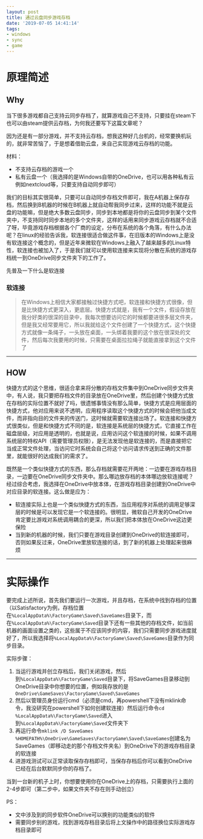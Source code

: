 ```yaml
---
layout: post
title: 通过云盘同步游戏存档
date: '2019-07-05 14:41:14'
tags:
- windows
- sync
- game
---
```


# 原理简述

## Why
当下很多游戏都自己支持云同步存档了，就算游戏自己不支持，只要挂在steam下也可以由steam提供云存档，为何我还要写下这篇文章呢？

因为还是有一部分游戏，并不支持云存档，想我这种好几台机的，经常要换机玩的，就非常苦恼了，于是想着借助云盘，来自己实现游戏云存档的功能。

材料：
- 不支持云存档的游戏一个
- 私有云盘一个（我选择的是Windows自带的OneDrive，也可以用各种私有云例如nextcloud等，只要支持自动同步即可）

我们的目标其实很简单，只要可以自动同步存档文件即可，我在A机器上保存存档，然后换到B机器的时候在B机器上就自动帮我同步过来，这样的功能不就是云盘的功能嘛，但是绝大多数云盘同步，同步到本地都是将你的云盘同步到某个文件夹中，不支持同时同步本地的多个文件夹，这样的话用来同步游戏云存档就不合适了呀，毕竟游戏存档根据各个厂商的设定，分布在系统的各个角落，有什么办法呢？在linux的经验告诉我，软连接很适合做这件事，在旧版本的Windows上是没有软连接这个概念的，但是近年来微软在Windows上融入了越来越多的Linux特性，软连接也被加入了，于是我们就可以使用软连接来实现将分散在系统的游戏存档统一到OneDrive同步文件夹下的工作了。

先普及一下什么是软连接

### 软连接

> 在Windows上相信大家都接触过快捷方式吧，软连接和快捷方式很像，但是比快捷方式更深入，更底层。快捷方式就是，我有一个文件，假设存放在我分好类的很深的目录中，我每次想要访问它的时候都要进很多层文件夹，但是我又经常要用它，所以我就给这个文件创建了一个快捷方式，这个快捷方式就像一条绳子，一头放在桌面，一头绑着我要的这个放在很深处的文件，然后每次我要用的时候，只需要在桌面拉拉绳子就能直接拿到这个文件了

---

## HOW
快捷方式的这个思维，很适合拿来将分散的存档文件集中到OneDrive同步文件夹中，有人说，我只要把存档文件的目录放在OneDrive里，然后创建个快捷方式放在存档的实际位置不就好了吗，很遗憾事情没有那么简单，快捷方式是应用层面的快捷方式，他对应用来说不透明，应用程序读取这个快捷方式的时候会把他当成文件，而非指向目的文件夹的传送门，这时候就需要软连接出场了。软连接和快捷方式很类似，但是和快捷方式不同的是，软连接是系统层的快捷方式，它直接工作在磁盘层级，对应用是透明的，也就是说，应用访问这个软连接的时候，如果不调用系统层的特权API（需要管理员权限），是无法发现他是软连接的，而是直接把它当成正常文件处理，当访问它时系统会自己将这个访问请求传送到正确的文件那里，就能很好的达成我们的需求了。

既然是一个类似快捷方式的东西，那么存档就需要花开两地：一边要在游戏存档目录，一边要在OneDrive同步文件夹中。那么哪边放存档的本体哪边放软连接呢？
经过综合考虑，我选择在OneDrive中放本体，在游戏存档目录创建到OneDrive中对应目录的软连接。这么做是应为：
- 软连接实际上也是一个类似快捷方式的东西，当应用程序对系统的调用足够深层的时候是可以发现它是一个软连接的。很明显，微软自己开发的OneDrive肯定要比游戏对系统调用耦合的更深，所以我们把本体放在OneDrive这边更保险
- 当到新的机器的时候，我们只要在游戏目录创建到OneDrive的软连接即可，否则如果反过来，OneDrive里放软连接的话，到了新的机器上处理起来很麻烦

---

# 实际操作

要完成上述所说，首先我们要运行一次游戏，并且存档，在系统中找到存档的位置（以Satisfactory为例，存档位置在```%LocalAppData%\FactoryGame\Saved\SaveGames```目录下，而在```%LocalAppData%\FactoryGame\Saved```目录下还有一些其他的存档文件，如当前机器的画面设置之类的，这些属于不应该同步的内容，我们只需要同步游戏进度就好了，所以我选择将```%LocalAppData%\FactoryGame\Saved\SaveGames```目录作为同步目录。

实际步骤：
1. 当运行游戏并创立存档后，我们关闭游戏，然后到```%LocalAppData%\FactoryGame\Saved```目录下，将SaveGames目录移动到OneDrive目录中你想要的位置，例如我存放的是```OneDrive\GameSaves\FactoryGame\Saved\SaveGames```
2. 然后以管理员身份运行cmd（必须是cmd，再powershell下没有mklink命令，我没研究在powershell下如何创建软连接）然后运行命令```cd %LocalAppData%\FactoryGame\Saved```进入到```%LocalAppData%\FactoryGame\Saved```文件夹下
3. 再运行命令```mklink /D SaveGames %HOMEPATH%\OneDrive\GameSaves\FactoryGame\Saved\SaveGames```创建名为SaveGames（即移动走的那个存档文件夹名）到OneDrive下的游戏存档目录的软连接
4. 进游戏测试可以正常读取保存存档即可，当保存存档后你可以看到OneDrive已经在后台默默同步你的存档了。

当到一台新的机子上时，你想要使用你在OneDrive上的存档，只需要执行上面的2-4步即可（第二步中，如果文件夹不存在则手动创立）

PS：
- 文中涉及到的同步软件OneDrive可以换别的功能类似的软件
- 需要同步别的游戏，找到游戏存档目录后将上文操作中的路径换位实际游戏存档目录即可
